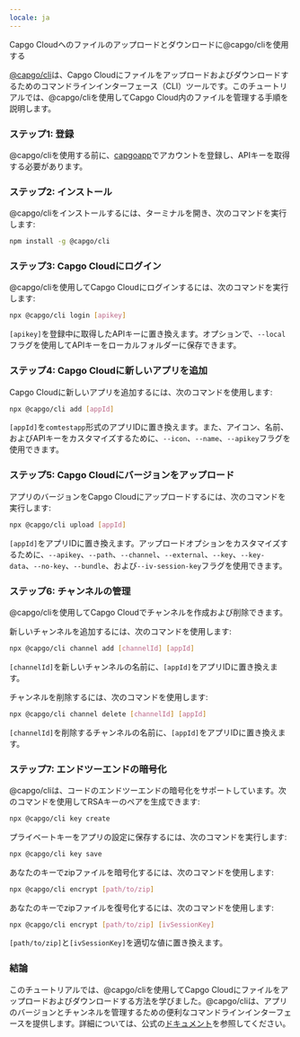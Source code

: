 ```yaml
---
locale: ja
---
```


Capgo Cloudへのファイルのアップロードとダウンロードに@capgo/cliを使用する

[@capgo/cli](https://wwwnpmjscom/package/@capgo/cli/)は、Capgo Cloudにファイルをアップロードおよびダウンロードするためのコマンドラインインターフェース（CLI）ツールです。このチュートリアルでは、@capgo/cliを使用してCapgo Cloud内のファイルを管理する手順を説明します。

### ステップ1: 登録

@capgo/cliを使用する前に、[capgoapp](https://capgoapp/)でアカウントを登録し、APIキーを取得する必要があります。

### ステップ2: インストール

@capgo/cliをインストールするには、ターミナルを開き、次のコマンドを実行します:

```bash
npm install -g @capgo/cli
```

### ステップ3: Capgo Cloudにログイン

@capgo/cliを使用してCapgo Cloudにログインするには、次のコマンドを実行します:

```bash
npx @capgo/cli login [apikey]
```

`[apikey]`を登録中に取得したAPIキーに置き換えます。オプションで、`--local`フラグを使用してAPIキーをローカルフォルダーに保存できます。

### ステップ4: Capgo Cloudに新しいアプリを追加

Capgo Cloudに新しいアプリを追加するには、次のコマンドを使用します:

```bash
npx @capgo/cli add [appId]
```

`[appId]`を`comtestapp`形式のアプリIDに置き換えます。また、アイコン、名前、およびAPIキーをカスタマイズするために、`--icon`、`--name`、`--apikey`フラグを使用できます。

### ステップ5: Capgo Cloudにバージョンをアップロード

アプリのバージョンをCapgo Cloudにアップロードするには、次のコマンドを実行します:

```bash
npx @capgo/cli upload [appId]
```

`[appId]`をアプリIDに置き換えます。アップロードオプションをカスタマイズするために、`--apikey`、`--path`、`--channel`、`--external`、`--key`、`--key-data`、`--no-key`、`--bundle`、および`--iv-session-key`フラグを使用できます。

### ステップ6: チャンネルの管理

@capgo/cliを使用してCapgo Cloudでチャンネルを作成および削除できます。

新しいチャンネルを追加するには、次のコマンドを使用します:

```bash
npx @capgo/cli channel add [channelId] [appId]
```

`[channelId]`を新しいチャンネルの名前に、`[appId]`をアプリIDに置き換えます。

チャンネルを削除するには、次のコマンドを使用します:

```bash
npx @capgo/cli channel delete [channelId] [appId]
```

`[channelId]`を削除するチャンネルの名前に、`[appId]`をアプリIDに置き換えます。

### ステップ7: エンドツーエンドの暗号化

@capgo/cliは、コードのエンドツーエンドの暗号化をサポートしています。次のコマンドを使用してRSAキーのペアを生成できます:

```bash
npx @capgo/cli key create
```

プライベートキーをアプリの設定に保存するには、次のコマンドを実行します:

```bash
npx @capgo/cli key save
```

あなたのキーでzipファイルを暗号化するには、次のコマンドを使用します:

```bash
npx @capgo/cli encrypt [path/to/zip]
```

あなたのキーでzipファイルを復号化するには、次のコマンドを使用します:

```bash
npx @capgo/cli encrypt [path/to/zip] [ivSessionKey]
```

`[path/to/zip]`と`[ivSessionKey]`を適切な値に置き換えます。

### 結論

このチュートリアルでは、@capgo/cliを使用してCapgo Cloudにファイルをアップロードおよびダウンロードする方法を学びました。@capgo/cliは、アプリのバージョンとチャンネルを管理するための便利なコマンドラインインターフェースを提供します。詳細については、公式の[ドキュメント](https://capgoapp/docs/)を参照してください。